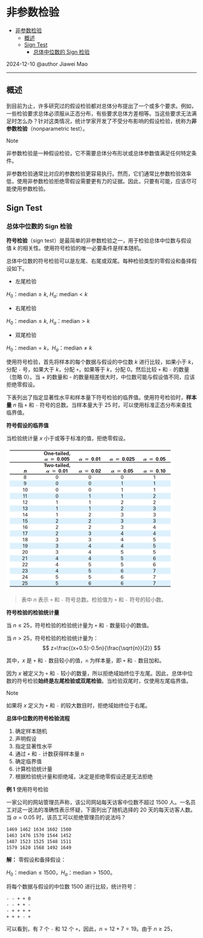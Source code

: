 # 非参数检验

- [非参数检验](#非参数检验)
  - [概述](#概述)
  - [Sign Test](#sign-test)
    - [总体中位数的 Sign 检验](#总体中位数的-sign-检验)

2024-12-10
@author Jiawei Mao
***

## 概述

到目前为止，许多研究过的假设检验都对总体分布提出了一个或多个要求。例如，一些检验要求总体必须服从正态分布，有些要求总体方差相等。当这些要求无法满足时怎么办？针对这类情况，统计学家开发了不受分布影响的假设检验，统称为**非参数检验**（nonparametric test）。

> [!NOTE]
>
> 非参数检验是一种假设检验，它不需要总体分布形状或总体参数值满足任何特定条件。

非参数检验通常比对应的参数检验更容易执行。然而，它们通常比参数检验效率低，使用非参数检验拒绝零假设需要更有力的证据。因此，只要有可能，应该尽可能使用参数检验。

## Sign Test

### 总体中位数的 Sign 检验

**符号检验**（sign test）是最简单的非参数检验之一，用于检验总体中位数与假设值 $k$ 的相关性。使用符号检验的唯一必要条件是样本随机。

总体中位数的符号检验可以是左尾、右尾或双尾。每种检验类型的零假设和备择假设如下。

- 左尾检验

$H_0$：$\text{median}\ge k$, $H_a$: $\text{median}<k$

- 右尾检验

$H_0$：$\text{median} \le k$, $H_a$：$\text{median} > k$

- 双尾检验

$H_0$：$\text{median}=k$，$H_a$：$\text{median}\ne k$

使用符号检验，首先将样本的每个数据与假设的中位数 $k$ 进行比较，如果小于 $k$，分配 `-` 号，如果大于 $k$，分配 `+`，如果等于 $k$，分配 0。然后比较 `+` 和 `-` 的数量（忽略 0）。当 + 的数量和 - 的数量相差很大时，中位数可能与假设值不同，应该拒绝零假设。

下表列出了指定显著性水平和样本量下符号检验的临界值。使用符号检验时，**样本量** $n$ 指 `+` 和 `-` 符号的总数。当样本量大于 25 时，可以使用标准正态分布来查找临界值。

**符号假设的临界值**

当检验统计量 $x$ 小于或等于标准的值，拒绝零假设。

<img src="./images/image-20241210153748124.png" alt="image-20241210153748124" style="zoom:50%;" />

> 表中 $n$ 表示 `+` 和 `-` 符号总数。检验值为 `+` 和 `-` 符号的较小数。

**符号检验的检验统计量**

当 $n\le 25$，符号检验的检验统计量为 `+` 和 `-` 数量较小的数值。

当 $n >25$，符号检验的检验统计量为：
$$
z=\frac{(x+0.5)-0.5n}{\frac{\sqrt{n}}{2}}
$$

其中，$x$ 是 `+` 和 `-` 数目较小的值，`n` 为样本量，即 `+` 和 `-` 数目加和。

因为 $x$ 被定义为 `+` 和 `-` 较小的数量，所以拒绝域始终位于左尾。因此，总体中位数的符号检验**始终是左尾检验或双尾检验**。当检验双尾时，仅使用左尾临界值。

> [!NOTE]
>
> 如果将 $x$ 定义为 `+` 和 `-` 的较大数目时，拒绝域始终位于右尾。

**总体中位数的符号检验流程**

1. 确定样本随机
2. 声明假设
3. 指定显著性水平
4. 通过 `+` 和 `-` 计数获得样本量 $n$
5. 确定临界值
6. 计算检验统计量
7. 根据检验统计量和拒绝域，决定是拒绝零假设还是无法拒绝

**例 1** 使用符号检验

一家公司的网站管理员声称，该公司网站每天访客中位数不超过 1500 人。一名员工对这一说法的准确性表示怀疑，下面列出了随机选择的 20 天的每天访客人数。当 $\alpha=0.05$ 时，该员工可以拒绝管理员的说法吗？

```
1469 1462 1634 1602 1500 
1463 1476 1570 1544 1452 
1487 1523 1525 1548 1511 
1579 1620 1568 1492 1649
```

**解：** 零假设和备择假设：

$H_0$：$\text{median}\le 1500$，$H_a$：$\text{median}>1500$。

将每个数据与假设的中位数 1500 进行比较，统计符号：

```
- - + + 0 
- - + + - 
- + + + + 
+ + + - +
```

可以看到，有 7 个 `-` 和 12 个 `+`，因此，$n=12+7=19$。由于 $n\ge 25$，

